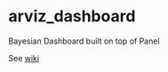 # arviz_dashboard
Bayesian Dashboard built on top of Panel

See [wiki](https://github.com/arviz-devs/arviz_dashboard/wiki)

